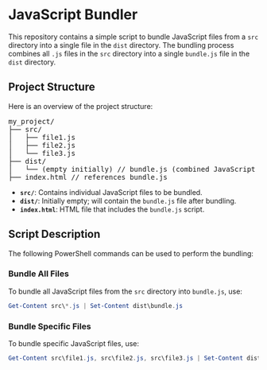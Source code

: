 # JavaScript Bundler

This repository contains a simple script to bundle JavaScript files from a `src` directory into a single file in the `dist` directory. The bundling process combines all `.js` files in the `src` directory into a single `bundle.js` file in the `dist` directory.

## Project Structure

Here is an overview of the project structure:

<pre>
my_project/
├── src/
│   ├── file1.js
│   ├── file2.js
│   └── file3.js
├── dist/
│   └── (empty initially) // bundle.js (combined JavaScript file)
├── index.html // references bundle.js
</pre>

- **`src/`**: Contains individual JavaScript files to be bundled.
- **`dist/`**: Initially empty; will contain the `bundle.js` file after bundling.
- **`index.html`**: HTML file that includes the `bundle.js` script.

## Script Description

The following PowerShell commands can be used to perform the bundling:

### Bundle All Files

To bundle all JavaScript files from the `src` directory into `bundle.js`, use:

```powershell
Get-Content src\*.js | Set-Content dist\bundle.js
```

### Bundle Specific Files

To bundle specific JavaScript files, use:

```powershell
Get-Content src\file1.js, src\file2.js, src\file3.js | Set-Content dist\bundle.js
```
